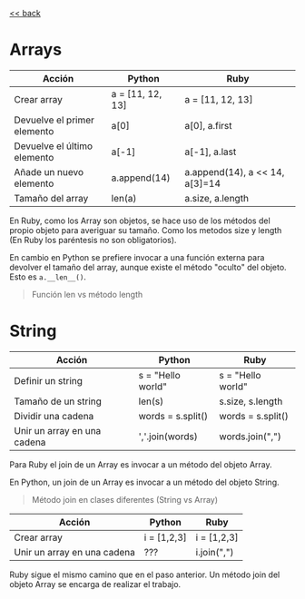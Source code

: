 [<< back](README.md)

# Arrays


| Acción                      | Python           | Ruby             |
| --------------------------- | ---------------- | ---------------- |
| Crear array                 | a = [11, 12, 13] | a = [11, 12, 13] |
| Devuelve el primer elemento | a[0]             | a[0], a.first    |
| Devuelve el último elemento | a[-1]            | a[-1], a.last    |
| Añade un nuevo elemento     | a.append(14)     | a.append(14), a << 14, a[3]=14 |
| Tamaño del array            | len(a)           | a.size, a.length |

En Ruby, como los Array son objetos, se hace uso de los métodos del propio objeto para averiguar su tamaño. Como los metodos size y length (En Ruby los paréntesis no son obligatorios).

En cambio en Python se prefiere invocar a una función externa para devolver el tamaño del array, aunque existe el método "oculto" del objeto. Esto es `a.__len__()`.

> Función len vs método length

# String

| Acción                    | Python            | Ruby              |
| ------------------------- | ----------------- | ----------------- |
| Definir un string         | s = "Hello world" | s = "Hello world" |
| Tamaño de un string       | len(s)            | s.size, s.length  |
| Dividir una cadena        | words = s.split() | words = s.split() |
| Unir un array en una cadena | ','.join(words) | words.join(",")   |

Para Ruby el join de un Array es invocar a un método del objeto Array.

En Python, un join de un Array es invocar a un método del objeto String.

> Método join en clases diferentes (String vs Array)

| Acción                      | Python        | Ruby              |
| --------------------------- | ------------- | ----------------- |
| Crear array                 | i = [1,2,3]   | i = [1,2,3]       |
| Unir un array en una cadena | ???           | i.join(",")   |

Ruby sigue el mismo camino que en el paso anterior. Un método join del objeto Array se encarga de realizar el trabajo.
